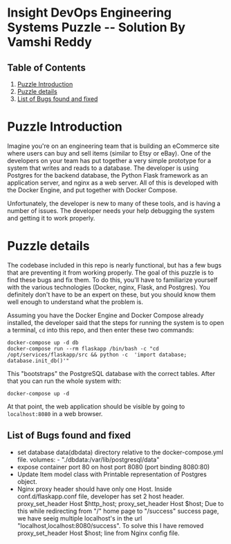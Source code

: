 # Insight DevOps Engineering Systems Puzzle -- Solution By Vamshi Reddy

## Table of Contents
1. [Puzzle Introduction](README.md#Puzzle-Introduction)
2. [Puzzle details](README.md#puzzle-details)
3. [List of Bugs found and fixed](README.md#List-of-Bugs-found-and-fixed)

# Puzzle Introduction

Imagine you're on an engineering team that is building an eCommerce site where users can buy and sell items (similar to Etsy or eBay). One of the developers on your team has put together a very simple prototype for a system that writes and reads to a database. The developer is using Postgres for the backend database, the Python Flask framework as an application server, and nginx as a web server. All of this is developed with the Docker Engine, and put together with Docker Compose.

Unfortunately, the developer is new to many of these tools, and is having a number of issues. The developer needs your help debugging the system and getting it to work properly.

# Puzzle details

The codebase included in this repo is nearly functional, but has a few bugs that are preventing it from working properly. The goal of this puzzle is to find these bugs and fix them. To do this, you'll have to familiarize yourself with the various technologies (Docker, nginx, Flask, and Postgres). You definitely don't have to be an expert on these, but you should know them well enough to understand what the problem is.

Assuming you have the Docker Engine and Docker Compose already installed, the developer said that the steps for running the system is to open a terminal, `cd` into this repo, and then enter these two commands:

    docker-compose up -d db
    docker-compose run --rm flaskapp /bin/bash -c "cd /opt/services/flaskapp/src && python -c  'import database; database.init_db()'"

This "bootstraps" the PostgreSQL database with the correct tables. After that you can run the whole system with:

    docker-compose up -d

At that point, the web application should be visible by going to `localhost:8080` in a web browser. 

## List of Bugs found and fixed
* set database data(dbdata) directory relative to the docker-compose.yml file.
    volumes:
      - "./dbdata:/var/lib/postgresql/data" 
* expose container port 80 on host port 8080 (port binding 8080:80)
* Update Item model class with Printable representation of Postgres object.
* Nginx proxy header should have only one Host. 
  Inside conf.d/flaskapp.conf file, developer has set 2 host header. 
  proxy_set_header Host $http_host;
  proxy_set_header Host $host; 
  Due to this while redirecting from "/" home page to "/success" success page, we have seeig multiple localhost's in the url "localhost,localhost:8080/success". To solve this I have removed proxy_set_header Host $host; line from Nginx config file.

